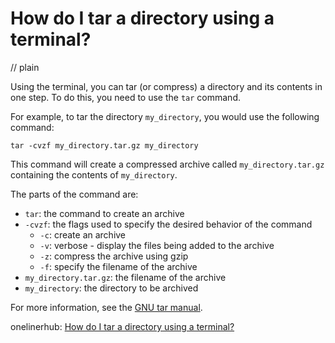 # How do I tar a directory using a terminal?
// plain

Using the terminal, you can tar (or compress) a directory and its contents in one step. To do this, you need to use the `tar` command.

For example, to tar the directory `my_directory`, you would use the following command:

```
tar -cvzf my_directory.tar.gz my_directory
```

This command will create a compressed archive called `my_directory.tar.gz` containing the contents of `my_directory`.

The parts of the command are:
- `tar`: the command to create an archive
- `-cvzf`: the flags used to specify the desired behavior of the command
  - `-c`: create an archive
  - `-v`: verbose - display the files being added to the archive
  - `-z`: compress the archive using gzip
  - `-f`: specify the filename of the archive
- `my_directory.tar.gz`: the filename of the archive
- `my_directory`: the directory to be archived

For more information, see the [GNU tar manual](https://www.gnu.org/software/tar/manual/html_node/tar_5.html).

onelinerhub: [How do I tar a directory using a terminal?](https://onelinerhub.com/cli-tar/how-do-i-tar-a-directory-using-a-terminal)